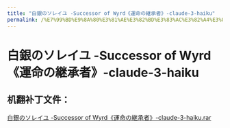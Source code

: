```yaml
---
title: "白銀のソレイユ -Successor of Wyrd《運命の継承者》-claude-3-haiku"
permalink: /%E7%99%BD%E9%8A%80%E3%81%AE%E3%82%BD%E3%83%AC%E3%82%A4%E3%83%A6%20-Successor%20of%20Wyrd%E3%80%8A%E9%81%8B%E5%91%BD%E3%81%AE%E7%B6%99%E6%89%BF%E8%80%85%E3%80%8B-claude-3-haiku
---
```



# 白銀のソレイユ -Successor of Wyrd《運命の継承者》-claude-3-haiku

## 机翻补丁文件：

[白銀のソレイユ -Successor of Wyrd《運命の継承者》-claude-3-haiku.rar](https://github.com/jyxjyx1234/jyxjyx1234.github.io/blob/main/resources/%E7%99%BD%E9%8A%80%E3%81%AE%E3%82%BD%E3%83%AC%E3%82%A4%E3%83%A6%20-Successor%20of%20Wyrd%E3%80%8A%E9%81%8B%E5%91%BD%E3%81%AE%E7%B6%99%E6%89%BF%E8%80%85%E3%80%8B-claude-3-haiku.rar)

 

